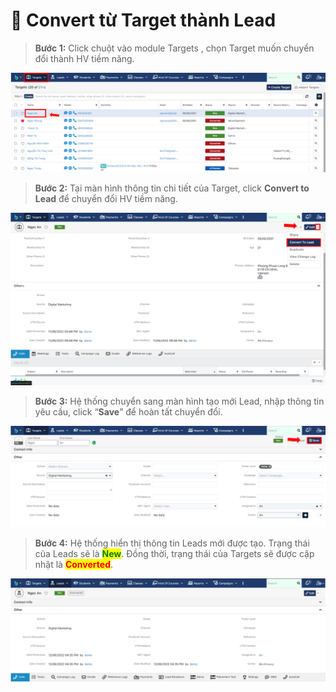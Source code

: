 # 📼 Convert từ Target thành Lead

> **Bước 1:** Click chuột vào module Targets , chọn Target muốn chuyển đổi thành HV tiềm năng.

![](<../../../.gitbook/assets/image (105) (1) (1).png>)

> **Bước 2:**&#x20;
> Tại màn hình thông tin chi tiết của Target, click **Convert to Lead** để chuyển đổi HV tiềm năng.

![](<../../../.gitbook/assets/image (110) (1) (1) (1) (1).png>)

> **Bước 3:** Hệ thống chuyển sang màn hình tạo mới Lead, nhập thông tin yêu cầu, click “**Save**” để hoàn tất chuyển đổi.

![](<../../../.gitbook/assets/image (122) (1) (1) (1).png>)

> **Bước 4:** Hệ thống hiển thị thông tin Leads mới được tạo. Trạng thái của Leads sẽ là <mark style="color:green;">**New**</mark>. Đồng thời, trạng thái của Targets sẽ được cập nhật là <mark style="color:red;">**Converted**</mark>.

![](<../../../.gitbook/assets/image (113) (1) (1).png>)
